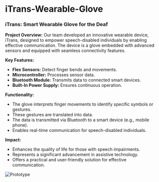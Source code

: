 # iTrans-Wearable-Glove
### iTrans: Smart Wearable Glove for the Deaf

**Project Overview:**
Our team developed an innovative wearable device, iTrans, designed to empower speech-disabled individuals by enabling effective communication. The device is a glove embedded with advanced sensors and equipped with seamless connectivity features.

**Key Features:**
- **Flex Sensors:** Detect finger bends and movements.
- **Microcontroller:** Processes sensor data.
- **Bluetooth Module:** Transmits data to connected smart devices.
- **Built-In Power Supply:** Ensures continuous operation.

**Functionality:**
- The glove interprets finger movements to identify specific symbols or gestures.
- These gestures are translated into data.
- The data is transmitted via Bluetooth to a smart device (e.g., mobile phone).
- Enables real-time communication for speech-disabled individuals.

**Impact:**
- Enhances the quality of life for those with speech impairments.
- Represents a significant advancement in assistive technology.
- Offers a practical and user-friendly solution for effective communication.

![Prototype](URL)
